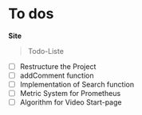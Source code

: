 # To dos
**Site**

> Todo-Liste
- [ ] Restructure the Project
- [ ] addComment function
- [ ] Implementation of Search function
- [ ] Metric System for Prometheus
- [ ] Algorithm for Video Start-page
